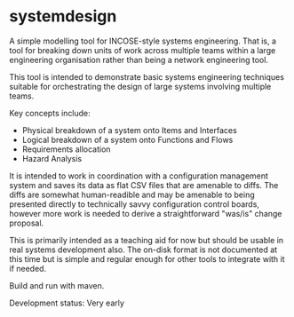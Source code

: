 systemdesign
============
A simple modelling tool for INCOSE-style systems engineering.
That is, a tool for breaking down units of work across multiple teams
within a large engineering organisation rather than being a network
engineering tool.

This tool is intended to demonstrate basic systems engineering techniques
suitable for orchestrating the design of large systems involving multiple
teams.

Key concepts include:
- Physical breakdown of a system onto Items and Interfaces
- Logical breakdown of a system onto Functions and Flows
- Requirements allocation
- Hazard Analysis

It is intended to work in coordination with a configuration management system
and saves its data as flat CSV files that are amenable to diffs. The diffs
are somewhat human-readible and may be amenable to being presented directly
to technically savvy configuration control boards, however more work is
needed to derive a straightforward "was/is" change proposal.

This is primarily intended as a teaching aid for now but should be usable
in real systems development also. The on-disk format is not documented
at this time but is simple and regular enough for other tools to integrate
with it if needed.

Build and run with maven.

Development status: Very early

